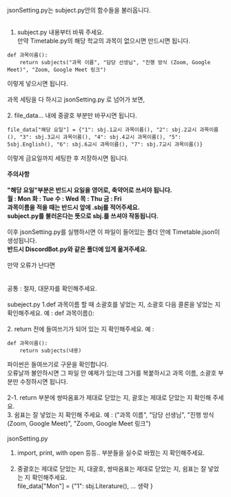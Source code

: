 jsonSetting.py는 subject.py안의 함수들을 불러옵니다.
<br><br>
1. subject.py 내용부터 바꿔 주세요.<br>
만약 Timetable.py의 해당 학교의 과목이 없으시면 만드시면 됩니다.
```
def 과목이름():
    return subjects("과목 이름", "담당 선생님", "진행 방식 (Zoom, Google Meet)", "Zoom, Google Meet 링크")
```
이렇게 넣으시면 됩니다.
<br><br>
과목 세팅을 다 하시고 jsonSetting.py 로 넘어가 보면,
<br><br>
2. file_data... 내에 중괄호 부분만 바꾸시면 됩니다.
```
file_data["해당 요일"] = {"1": sbj.1교시 과목이름(), "2": sbj.2교시 과목이름(), "3": sbj.3교시 과목이름(), "4": sbj.4교시 과목이름(), "5": 5sbj.English(), "6": sbj.6교시 과목이름(), "7": sbj.7교시 과목이름()}
```
이렇게 금요일까지 세팅한 후 저장하시면 됩니다.
<br><br>
**주의사항**
<br><br>
**"해당 요일"부분은 반드시 요일을 영어로, 축약어로 쓰서야 됩니다.**<br>
**월 : Mon 화 : Tue 수 : Wed 목 : Thu 금 : Fri**<br>
**과목이름을 적을 때는 반드시 앞에 .sbj를 적어주세요.**<br>
**subject.py를 불러온다는 뜻으로 sbj.를 쓰셔야 작동됩니다.**
<br><br>
이후 jsonSetting.py를 실행하시면 이 파일이 들어있는 폴더 안에 Timetable.json이 생성됩니다.<br>
**반드시 DiscordBot.py와 같은 폴더에 있게 옮겨주세요.**
<br><br>
만약 오류가 난다면
<br><br>
<br>
공통 : 철자, 대문자를 확인해주세요.
<br><br>
subeject.py
1.def 과목이름 할 때 소괄호를 넣었는 지, 소괄호 다음 콜론을 넣었는 지 확인해주세요. 예 : def 과목이름():
<br><br>
2. return 전에 들여쓰기가 되어 있는 지 확인해주세요. 예 :
```
def 과목이름():
    return subjects(내용)
```
파이썬은 들여쓰기로 구문을 확인합니다.<br>
오류날까 불안하시면 그 파일 안 예제가 있는데 그거를 복붙하시고 과목 이름, 소괄호 부분만 수정하시면 됩니다.
<br><br>
2-1. return 부분에 쌍따옴표가 제대로 닫았는 지, 괄호는 제대로 닫았는 지 확인해 주세요.<br>
3. 쉼표는 잘 넣었는 지 확인해 주세요. 예 : ("과목 이름", "담당 선생님", "진행 방식 (Zoom, Google Meet)", "Zoom, Google Meet 링크")
<br><br>
jsonSetting.py<br>
1. import, print, with open 등등.. 부분들을 실수로 바꿨는 지 확인해주세요.
<br><br>
2. 중괄호는 제대로 닫았는 지, 대괄호, 쌍따옴표는 제대로 닫았는 지, 쉼표는 잘 넣었는 지 확인해주세요.<br>
file_data["Mon"] = {"1": sbj.Literature(), ... 생략 }
